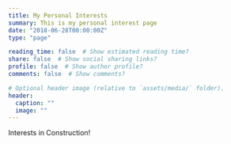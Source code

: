 ```yaml
---
title: My Personal Interests
summary: This is my personal interest page
date: "2018-06-28T00:00:00Z"
type: "page" 

reading_time: false  # Show estimated reading time?
share: false  # Show social sharing links?
profile: false  # Show author profile?
comments: false  # Show comments?

# Optional header image (relative to `assets/media/` folder).
header:
  caption: ""
  image: ""
---
```

Interests in Construction!